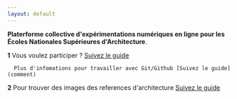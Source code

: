 ```yaml
---
layout: default
---
```


**Platerforme collective d'expérimentations numériques en ligne pour les Écoles Nationales Supérieures d'Architecture**. 

**1** Vous voulez participer ? [Suivez le guide](git)

      Plus d'infomations pour travailler avec Git/Github [Suivez le guide](comment)


**2** Pour trouver des images des references d'architecture [Suivez le guide](informations)


